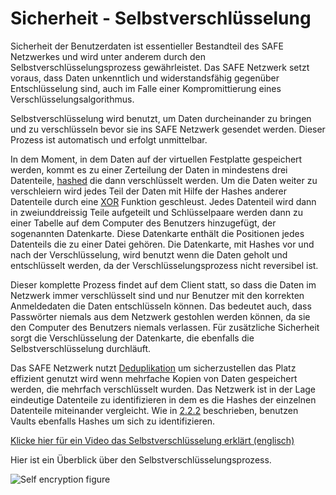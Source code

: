 # Sicherheit - Selbstverschlüsselung

Sicherheit der Benutzerdaten ist essentieller Bestandteil des SAFE Netzwerkes und wird unter anderem durch den Selbstverschlüsselungsprozess gewährleistet. Das SAFE Netzwerk setzt voraus, dass Daten unkenntlich und widerstandsfähig gegenüber Entschlüsselung sind, auch im Falle einer Kompromittierung eines Verschlüsselungsalgorithmus.

Selbstverschlüsselung wird benutzt, um Daten durcheinander zu bringen und zu verschlüsseln bevor sie ins SAFE Netzwerk gesendet werden. Dieser Prozess ist automatisch und erfolgt unmittelbar.

In dem Moment, in dem Daten auf der virtuellen Festplatte gespeichert werden, kommt es zu einer Zerteilung der Daten in mindestens drei Datenteile, [hashed](http://de.wikipedia.org/wiki/Hashfunktion) die dann verschlüsselt werden. Um die Daten weiter zu verschleiern wird jedes Teil der Daten mit Hilfe der Hashes anderer Datenteile durch eine [XOR](http://de.wikipedia.org/wiki/Kontravalenz) Funktion geschleust. Jedes Datenteil wird dann in zweiunddreissig Teile aufgeteilt und Schlüsselpaare werden dann zu einer Tabelle auf dem Computer des Benutzers hinzugefügt, der sogenannten Datenkarte. Diese Datenkarte enthält die Positionen jedes Datenteils die zu einer Datei gehören. Die Datenkarte, mit Hashes vor und nach der Verschlüsselung, wird benutzt wenn die Daten geholt und entschlüsselt werden, da der Verschlüsselungsprozess nicht reversibel ist.

Dieser komplette Prozess findet auf dem Client statt, so dass die Daten im Netzwerk immer verschlüsselt sind und nur Benutzer mit den korrekten Anmeldedaten die Daten entschlüsseln können. Das bedeutet auch, dass Passwörter niemals aus dem Netzwerk gestohlen werden können, da sie den Computer des Benutzers niemals verlassen. Für zusätzliche Sicherheit sorgt die Verschlüsselung der Datenkarte, die ebenfalls die Selbstverschlüsselung durchläuft.

Das SAFE Netzwerk nutzt [Deduplikation](http://de.wikipedia.org/wiki/Deduplikation) um sicherzustellen das Platz effizient genutzt wird wenn mehrfache Kopien von Daten gespeichert werden, die mehrfach verschlüsselt wurden. Das Netzwerk ist in der Lage eindeutige Datenteile zu identifizieren in dem es die Hashes der einzelnen Datenteile miteinander vergleicht. Wie in [2.2.2](http://maidsafe.net/SystemDocs/system_components/guaranteed_vault_identification.html) beschrieben, benutzen Vaults ebenfalls Hashes um sich zu identifizieren.

[Klicke hier für ein Video das Selbstverschlüsselung erklärt (englisch) ](https://www.youtube.com/watch?v=Jnvwv4z17b4)

Hier ist ein Überblick über den Selbstverschlüsselungsprozess.

![Self encryption figure](./img/self-encryption.png)
